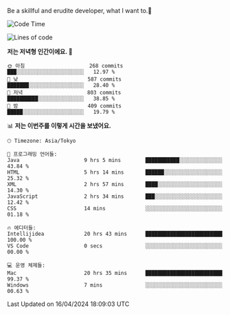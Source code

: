 Be a skillful and erudite developer, what I want to.👶

<!--START_SECTION:waka-->
![Code Time](http://img.shields.io/badge/Code%20Time-702%20hrs%2011%20mins-blue)

![Lines of code](https://img.shields.io/badge/%EC%A0%80%EB%8A%94%20%EC%97%AC%ED%83%9C%EA%B9%8C%EC%A7%80%20-1.6%20million%20%EC%A4%84%EC%9D%98%20%EC%BD%94%EB%93%9C%EB%A5%BC%20%EC%9E%91%EC%84%B1%ED%96%88%EC%96%B4%EC%9A%94.-blue)

**저는 저녁형 인간이에요. 🦉** 

```text
🌞 아침                     268 commits         ███░░░░░░░░░░░░░░░░░░░░░░   12.97 % 
🌆 낮　                     587 commits         ███████░░░░░░░░░░░░░░░░░░   28.40 % 
🌃 저녁                     803 commits         ██████████░░░░░░░░░░░░░░░   38.85 % 
🌙 밤　                     409 commits         █████░░░░░░░░░░░░░░░░░░░░   19.79 % 
```


📊 **저는 이번주를 이렇게 시간을 보냈어요.** 

```text
🕑︎ Timezone: Asia/Tokyo

💬 프로그래밍 언어들: 
Java                     9 hrs 5 mins        ███████████░░░░░░░░░░░░░░   43.84 % 
HTML                     5 hrs 14 mins       ██████░░░░░░░░░░░░░░░░░░░   25.32 % 
XML                      2 hrs 57 mins       ████░░░░░░░░░░░░░░░░░░░░░   14.30 % 
JavaScript               2 hrs 34 mins       ███░░░░░░░░░░░░░░░░░░░░░░   12.42 % 
CSS                      14 mins             ░░░░░░░░░░░░░░░░░░░░░░░░░   01.18 % 

🔥 에디터들: 
Intellijidea             20 hrs 43 mins      █████████████████████████   100.00 % 
VS Code                  0 secs              ░░░░░░░░░░░░░░░░░░░░░░░░░   00.00 % 

💻 운영 체제들: 
Mac                      20 hrs 35 mins      █████████████████████████   99.37 % 
Windows                  7 mins              ░░░░░░░░░░░░░░░░░░░░░░░░░   00.63 % 
```


 Last Updated on 16/04/2024 18:09:03 UTC
<!--END_SECTION:waka-->
